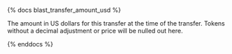 {% docs blast_transfer_amount_usd %}

The amount in US dollars for this transfer at the time of the transfer. Tokens without a decimal adjustment or price will be nulled out here. 

{% enddocs %}